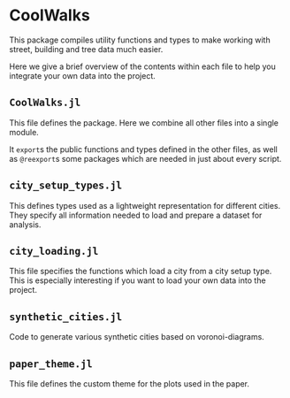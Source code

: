 # CoolWalks
This package compiles utility functions and types to make working with street,
building and tree data much easier.

Here we give a brief overview of the contents within each file to help you integrate your own data into the project.

## `CoolWalks.jl`
This file defines the package. Here we combine all other files into a single
module.

It `export`s the public functions and types defined in the other files,
as well as `@reexport`s some packages which are needed in just about every script.

## `city_setup_types.jl`
This defines types used as a lightweight representation for different cities.
They specify all information needed to load and prepare a dataset for analysis.

## `city_loading.jl`
This file specifies the functions which load a city from a city setup type. This
is especially interesting if you want to load your own data into the project.

## `synthetic_cities.jl`
Code to generate various synthetic cities based on voronoi-diagrams.

## `paper_theme.jl`
This file defines the custom theme for the plots used in the paper.